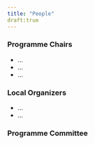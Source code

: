 ```yaml
---
title: "People"
draft:true
---
```


### Programme Chairs

- ...
- ...
- ...

### Local Organizers

- ...
- ...

### Programme Committee  

